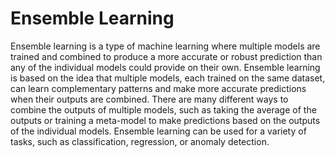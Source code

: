 # Ensemble Learning

Ensemble learning is a type of machine learning where multiple models are trained and combined to produce a more accurate or robust prediction than any of the individual models could provide on their own. Ensemble learning is based on the idea that multiple models, each trained on the same dataset, can learn complementary patterns and make more accurate predictions when their outputs are combined. There are many different ways to combine the outputs of multiple models, such as taking the average of the outputs or training a meta-model to make predictions based on the outputs of the individual models. Ensemble learning can be used for a variety of tasks, such as classification, regression, or anomaly detection.
